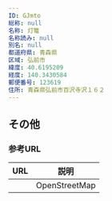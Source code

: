 ```yaml
---
ID: GJmto
総称: null
名称: 灯篭
名称読み: null
別名: null
都道府県: 青森県
区域: 弘前市
緯度: 40.6195209
経度: 140.3430584
郵便番号: 123619
住所: 青森県弘前市百沢寺沢１６２
---
```


## その他

### 参考URL

| URL | 説明          |
| --- | ------------- |
|     | OpenStreetMap |
